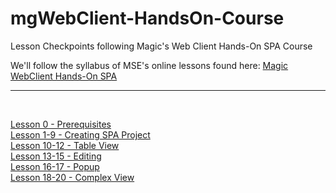 # mgWebClient-HandsOn-Course
Lesson Checkpoints following Magic's Web Client Hands-On SPA Course

We'll follow the syllabus of MSE's online lessons found here: <a href="https://webclient.magicsoftware.com/" target="_blank">Magic WebClient Hands-On SPA</a>

---
<br/>

[Lesson 0 - Prerequisites](/L00-Prerequisites/)<br/>
[Lesson 1-9 - Creating SPA Project](/L01-L09-Creating-SPA-Project/)<br/>
[Lesson 10-12 - Table View](/L10-L12-Table-View/)<br/>
[Lesson 13-15 - Editing](/L13-L15-Editing/)<br/>
[Lesson 16-17 - Popup](/L16-L17-Popup/)<br/>
[Lesson 18-20 - Complex View](/L18-L20-Complex-View/)<br/>